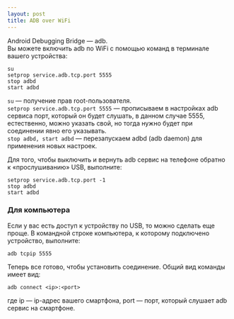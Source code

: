 ```yaml
---
layout: post
title: ADB over WiFi
---
```

Android Debugging Bridge — adb.   
Вы можете включить adb по WiFi с помощью команд в терминале вашего устройства:  

```shell 
su
setprop service.adb.tcp.port 5555
stop adbd
start adbd
```
`su` — получение прав root-пользователя.  
`setprop service.adb.tcp.port 5555` — прописываем в настройках adb сервиса порт, который он будет слушать, в данном случае 5555, естественно, можно указать свой, но тогда нужно будет при соединении явно его указывать.  
`stop adbd, start adbd` — перезапускаем adbd (adb daemon) для применения новых настроек.  

Для того, чтобы выключить и вернуть adb сервис на телефоне обратно к «прослушиванию» USB, выполните:  

```shell
setprop service.adb.tcp.port -1
stop adbd
start adbd
```

### Для компьютера  
Если у вас есть доступ к устройству по USB, то можно сделать еще проще. В командной строке компьютера, к которому подключено устройство, выполните:   

```shell
adb tcpip 5555
```

Теперь все готово, чтобы установить соединение. Общий вид команды имеет вид:  

```shell
adb connect <ip>:<port>
```

где ip — ip-адрес вашего смартфона, port — порт, который слушает adb сервис на смартфоне.
